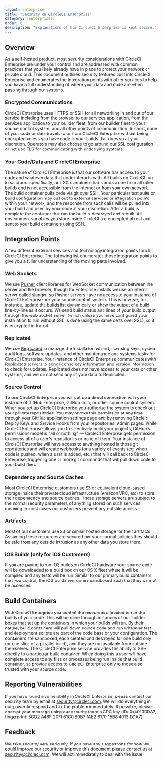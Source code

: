 ```yaml
---
layout: enterprise
title: "Security on CircleCI Enterprise"
category: [enterprises]
order: 6
description: "Explanations of how CircleCI Enterprise is kept secure."
---
```


## Overview
As a self-hosted product, most security considerations with CircleCI Enterprise are under your control and are addressed with common practices that you likely already have in place to protect your network or private cloud. This document outlines security features built into CircleCI Enterprise and enumerates the integration points with other services to help you have a full understanding of where your data and code are when passing through our systems.

### Encrypted Communications
CircleCI Enterprise uses HTTPS or SSH for all networking in and out of our service including from the browser to our services application, from the services application to your builder fleet, from our builder fleet to your source control system, and all other points of communication. In short, none of your code or data travels to or from CircleCI Enterprise without being encrypted unless you have code in your builds that does so at your discretion. Operators may also choose to go around our SSL configuration or not use TLS for communicating with underlying systems. 

### Your Code/Data and CircleCI Enterprise
The nature of CircleCI Enterprise is that our software has access to your code and whatever data that code interacts with. All builds on CircleCI run in sandbox (specifically, an LXC container) that stands alone from all other builds and is not accessible from the Internet or from your own network. The build container pulls code via git over SSH. Your particular test suite or build configuration may call out to external services or integration points within your network, and the response from such calls will be pulled into your build and used by your code at your discretion. After a build is complete the container that ran the build is destroyed and rebuilt. All environment variables you store inside CircleCI are encrypted at rest and sent to your build containers using SSH.

## Integration Points
A few different external services and technology integration points touch CircleCI Enterprise. The following list enumerates those integration points to give you a fuller understanding of the moving parts involved.

### Web Sockets
We use [Pusher](https://pusher.com/) client libraries for WebSocket communication between the server and the browser, though for Enterprise installs we use an internal server called slanger, so Pusher servers have no access to your instance of CircleCI Enterprise nor your source control system. This is how we, for instance, update the builds list dynamically or show the output of a build line-by-line as it occurs. We send build status and lines of your build output through the web socket server (which unless you have configured your installation to run without SSL is done using the same certs over SSL), so it is encrypted in transit.

### Replicated
We use [Replicated](http://www.replicated.com/) to manage the installation wizard, licensing keys, system audit logs, software updates, and other maintenance and systems tasks for CircleCI Enterprise. Your instance of CircleCI Enterprise communicates with Replicated servers to send license key information and version information to check for updates. Replicated does not have access to your data or other systems, and we do not send any of your data to Replicated.

### Source Control
To use CircleCI Enterprise you will set up a direct connection with your instance of GitHub Enterprise, GitHub.com, or other source control system. When you set up CircleCI Enterprise you authorize the system to check out your private repositories. You may revoke this permission at any time through your GitHub application settings page and by removing Circle's Deploy Keys and Service Hooks from your repositories' Admin pages. While CircleCI Enterprise allows you to selectively build your projects, GitHub's permissions model is "all or nothing" — CircleCI Enterprise gets permission to access all of a user's repositories or none of them. Your instance of CircleCI Enterprise will have access to anything hosted in those git repositories and will create webhooks for a variety of events (eg: when code is pushed, when a user is added, etc.) that will call back to CircleCI Enterprise, triggering one or more git commands that will pull down code to your build fleet.

### Dependency and Source Caches
Most CircleCI Enterprise customers use S3 or equivalent cloud-based storage inside their private cloud infrastructure (Amazon VPC, etc) to store their dependency and source caches. These storage servers are subject to the normal security parameters of anything stored on such services, meaning in most cases our customers prevent any outside access.

### Artifacts
Most of our customers use S3 or similar hosted storage for their artifacts. Assuming these resources are secured per your normal policies they should be safe from any outside intrusion as any other data you store there.

### iOS Builds (only for iOS Customers)
If you are paying to run iOS builds on CircleCI hardware your source code will be downloaded to a build box on our OS X fleet where it will be compiled and any tests will be run. Similar to our primary build containers that you control, the iOS builds we run are sandboxed such that they cannot be accessed.

## Build Containers
With CircleCI Enterprise you control the resources allocated to run the builds of your code. This will be done through instances of our builder boxes that set up the containers in which your builds will run. By their nature, build containers will pull down source code and run whatever test and deployment scripts are part of the code base or your configuration. The containers are sandboxed, each created and destroyed for one build only (or one slice of a parallel build), and they are not available from outside themselves. The CircleCI Enterprise service provides the ability to SSH directly to a particular build container. When doing this a user will have complete access to any files or processes being run inside that build container, so provide access to CircleCI Enterprise only to those also trusted with your source code.

## Reporting Vulnerabilities
If you have found a vulnerability in CircleCI Enterprise, please contact our security team by email at <security@circleci.com>. We will do everything in our power to respond and fix the problem immediately. If possible, please encrypt your message using our security team's GPG key (ID: 0x4013DDA7, fingerprint: 3CD2 A48F 2071 61C0 B9B7 1AE2 6170 15B8 4013 DDA7).

## Feedback
We take security very seriously. If you have any suggestions for how we could improve our security or improve this document please contact us at <security@circleci.com>. We will act immediately to deal with the issue.
